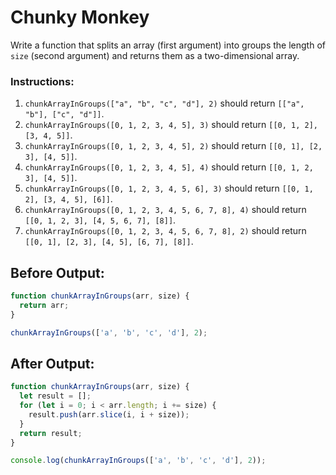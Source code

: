 # Chunky Monkey

Write a function that splits an array (first argument) into groups the length of `size` (second argument) and returns them as a two-dimensional array.

### Instructions:
1. `chunkArrayInGroups(["a", "b", "c", "d"], 2)` should return `[["a", "b"], ["c", "d"]]`.
2. `chunkArrayInGroups([0, 1, 2, 3, 4, 5], 3)` should return `[[0, 1, 2], [3, 4, 5]]`.
3. `chunkArrayInGroups([0, 1, 2, 3, 4, 5], 2)` should return `[[0, 1], [2, 3], [4, 5]]`.
4. `chunkArrayInGroups([0, 1, 2, 3, 4, 5], 4)` should return `[[0, 1, 2, 3], [4, 5]]`.
5. `chunkArrayInGroups([0, 1, 2, 3, 4, 5, 6], 3)` should return `[[0, 1, 2], [3, 4, 5], [6]]`.
6. `chunkArrayInGroups([0, 1, 2, 3, 4, 5, 6, 7, 8], 4)` should return `[[0, 1, 2, 3], [4, 5, 6, 7], [8]]`.
7. `chunkArrayInGroups([0, 1, 2, 3, 4, 5, 6, 7, 8], 2)` should return `[[0, 1], [2, 3], [4, 5], [6, 7], [8]]`.

## Before Output:
```javascript
function chunkArrayInGroups(arr, size) {
  return arr;
}

chunkArrayInGroups(['a', 'b', 'c', 'd'], 2);
```

## After Output:
```javascript
function chunkArrayInGroups(arr, size) {
  let result = [];
  for (let i = 0; i < arr.length; i += size) {
    result.push(arr.slice(i, i + size));
  }
  return result;
}

console.log(chunkArrayInGroups(['a', 'b', 'c', 'd'], 2));
```